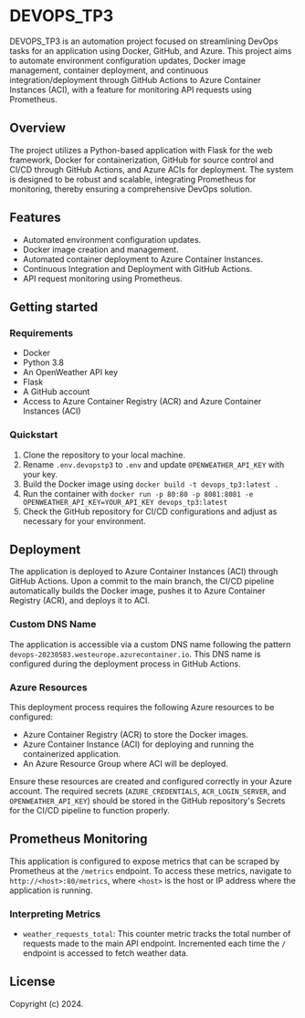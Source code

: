 # DEVOPS_TP3

DEVOPS_TP3 is an automation project focused on streamlining DevOps tasks for an application using Docker, GitHub, and Azure. This project aims to automate environment configuration updates, Docker image management, container deployment, and continuous integration/deployment through GitHub Actions to Azure Container Instances (ACI), with a feature for monitoring API requests using Prometheus.

## Overview

The project utilizes a Python-based application with Flask for the web framework, Docker for containerization, GitHub for source control and CI/CD through GitHub Actions, and Azure ACIs for deployment. The system is designed to be robust and scalable, integrating Prometheus for monitoring, thereby ensuring a comprehensive DevOps solution.

## Features

- Automated environment configuration updates.
- Docker image creation and management.
- Automated container deployment to Azure Container Instances.
- Continuous Integration and Deployment with GitHub Actions.
- API request monitoring using Prometheus.

## Getting started

### Requirements

- Docker
- Python 3.8
- An OpenWeather API key
- Flask
- A GitHub account
- Access to Azure Container Registry (ACR) and Azure Container Instances (ACI)

### Quickstart

1. Clone the repository to your local machine.
2. Rename `.env.devopstp3` to `.env` and update `OPENWEATHER_API_KEY` with your key.
3. Build the Docker image using `docker build -t devops_tp3:latest .`
4. Run the container with `docker run -p 80:80 -p 8081:8081 -e OPENWEATHER_API_KEY=YOUR_API_KEY devops_tp3:latest`
5. Check the GitHub repository for CI/CD configurations and adjust as necessary for your environment.

## Deployment

The application is deployed to Azure Container Instances (ACI) through GitHub Actions. Upon a commit to the main branch, the CI/CD pipeline automatically builds the Docker image, pushes it to Azure Container Registry (ACR), and deploys it to ACI.

### Custom DNS Name

The application is accessible via a custom DNS name following the pattern `devops-20230583.westeurope.azurecontainer.io`. This DNS name is configured during the deployment process in GitHub Actions.

### Azure Resources

This deployment process requires the following Azure resources to be configured:
- Azure Container Registry (ACR) to store the Docker images.
- Azure Container Instance (ACI) for deploying and running the containerized application.
- An Azure Resource Group where ACI will be deployed.

Ensure these resources are created and configured correctly in your Azure account. The required secrets (`AZURE_CREDENTIALS`, `ACR_LOGIN_SERVER`, and `OPENWEATHER_API_KEY`) should be stored in the GitHub repository's Secrets for the CI/CD pipeline to function properly.

## Prometheus Monitoring

This application is configured to expose metrics that can be scraped by Prometheus at the `/metrics` endpoint. To access these metrics, navigate to `http://<host>:80/metrics`, where `<host>` is the host or IP address where the application is running.

### Interpreting Metrics

- `weather_requests_total`: This counter metric tracks the total number of requests made to the main API endpoint. Incremented each time the `/` endpoint is accessed to fetch weather data.

## License

Copyright (c) 2024.